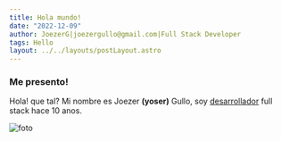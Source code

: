 ```yaml
---
title: Hola mundo!
date: "2022-12-09"
author: JoezerG|joezergullo@gmail.com|Full Stack Developer
tags: Hello
layout: ../../layouts/postLayout.astro
---
```


### Me presento!

Hola! que tal? Mi nombre es Joezer **(yoser)** Gullo, soy [desarrollador](https://joezerg.dev) full stack hace 10 anos.

![foto](/images/articles/hello-world/cover_image_scaled.webp)
